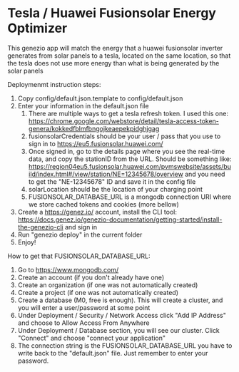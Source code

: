 # Tesla / Huawei Fusionsolar Energy Optimizer

This genezio app will match the energy that a huawei fusionsolar inverter generates from solar panels to a tesla, located on the same location, so that the tesla does not use more energy than what is being generated by the solar panels

Deploymenmt instruction steps:

1. Copy config/default.json.template to config/default.json
2. Enter your information in the default.json file
    1. There are multiple ways to get a tesla refresh token. I used this one: https://chrome.google.com/webstore/detail/tesla-access-token-genera/kokkedfblmfbngojkeaepekpidghjgag
    2. fusionsolarCredentials should be your user / pass that you use to sign in to https://eu5.fusionsolar.huawei.com/
    3. Once signed in, go to the details page where you see the real-time data, and copy the stationID from the URL. Should be something like: https://region04eu5.fusionsolar.huawei.com/pvmswebsite/assets/build/index.html#/view/station/NE=12345678/overview and you need to get the "NE-12345678" ID and save it in the config file
    4. solarLocation should be the location of your charging point
    5. FUSIONSOLAR_DATABASE_URL is a mongodb connection URI where  we store cached tokens and cookies (more bellow)
3. Create a https://genez.io/ account, install the CLI tool: https://docs.genez.io/genezio-documentation/getting-started/install-the-genezio-cli and sign in
4. Run "genezio deploy" in the current folder
5. Enjoy!

How to get that FUSIONSOLAR_DATABASE_URL:

1. Go to https://www.mongodb.com/
2. Create an account (if you don't already have one)
3. Create an organization (if one was not automatically created)
4. Create a project (if one was not automatically created)
5. Create a database (M0, free is enough). This will create a cluster, and you will enter a user/password at some point
6. Under Deployment / Security / Network Access click "Add IP Address" and choose to Allow Access From Anywhere
7. Under Deployment / Database section, you will see our cluster. Click "Connect" and choose "connect your application"
8. The connection string is the FUSIONSOLAR_DATABASE_URL you have to write back to the "default.json" file. Just remember to enter your password.
